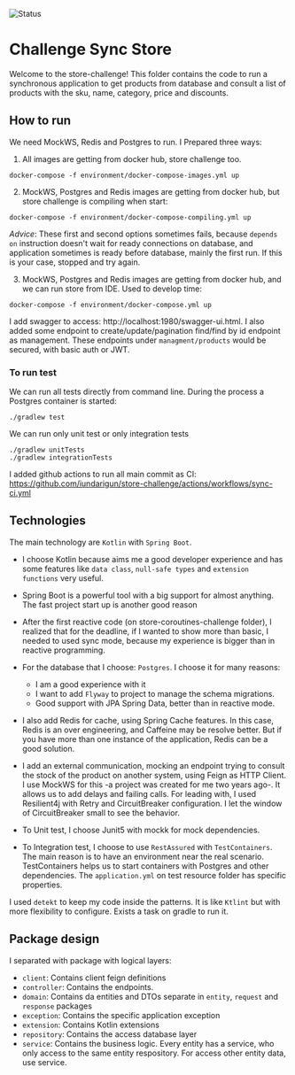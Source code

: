 ![Status](https://github.com/iundarigun/store-challenge/actions/workflows/sync-ci.yml/badge.svg)
# Challenge Sync Store

Welcome to the store-challenge! This folder contains the code to run a synchronous application to get products from database and consult a list of products with the sku, name, category, price and discounts.

## How to run

We need MockWS, Redis and Postgres to run. I Prepared three ways:
1. All images are getting from docker hub, store challenge too.
```shell
docker-compose -f environment/docker-compose-images.yml up
```

2. MockWS, Postgres and Redis images are getting from docker hub, but store challenge is compiling when start:
```shell
docker-compose -f environment/docker-compose-compiling.yml up
```
_Advice_: These first and second options sometimes fails, because `depends on` instruction doesn't wait for ready connections on database, and application sometimes is ready before database, mainly the first run. If this is your case, stopped and try again.

3. MockWS, Postgres and Redis images are getting from docker hub, and we can run store from IDE. Used to develop time:
```shell
docker-compose -f environment/docker-compose.yml up
```

I add swagger to access: http://localhost:1980/swagger-ui.html. I also added some endpoint to create/update/pagination find/find by id endpoint as management. These endpoints under `managment/products` would be secured, with basic auth or JWT. 

### To run test

We can run all tests directly from command line. During the process a Postgres container is started:
```shell
./gradlew test
```

We can run only unit test or only integration tests
```shell
./gradlew unitTests
./gradlew integrationTests
```

I added github actions to run all main commit as CI: https://github.com/iundarigun/store-challenge/actions/workflows/sync-ci.yml

## Technologies
The main technology are `Kotlin` with `Spring Boot`.
- I choose Kotlin because aims me a good developer experience and has some features like `data class`, `null-safe types` and `extension functions` very useful.
- Spring Boot is a powerful tool with a big support for almost anything. The fast project start up is another good reason

- After the first reactive code (on store-coroutines-challenge folder), I realized that for the deadline, if I wanted to show more than basic, I needed to used sync mode, because my experience is bigger than in reactive programming.

- For the database that I choose: `Postgres`. I choose it for many reasons:
    - I am a good experience with it
    - I want to add `Flyway` to project to manage the schema migrations.
    - Good support with JPA Spring Data, better than in reactive mode.

- I also add Redis for cache, using Spring Cache features. In this case, Redis is an over engineering, and Caffeine may be resolve better. But if you have more than one instance of the application, Redis can be a good solution.

- I add an external communication, mocking an endpoint trying to consult the stock of the product on another system, using Feign as HTTP Client. I use MockWS for this -a project was created for me two years ago-. It allows us to add delays and failing calls. For leading with, I used Resilient4j with Retry and CircuitBreaker configuration. I let the window of CircuitBreaker small to see the behavior.

- To Unit test, I choose Junit5 with mockk for mock dependencies.

- To Integration test, I choose to use `RestAssured` with `TestContainers`. The main reason is to have an environment near the real scenario. TestContainers helps us to start containers with Postgres and other dependencies. The `application.yml` on test resource folder has specific properties.

I used `detekt` to keep my code inside the patterns. It is like `Ktlint` but with more flexibility to configure. Exists a task on gradle to run it. 

## Package design
I separated with package with logical layers:
- `client`: Contains client feign definitions
- `controller`: Contains the endpoints.
- `domain`: Contains da entities and DTOs separate in `entity`, `request` and `response` packages
- `exception`: Contains the specific application exception
- `extension`: Contains Kotlin extensions  
- `repository`: Contains the access database layer
- `service`: Contains the business logic. Every entity has a service, who only access to the same entity respository. For access other entity data, use service. 
